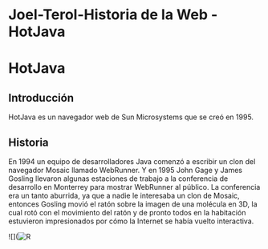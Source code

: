# Joel-Terol-Historia de la Web - HotJava

# HotJava

##  Introducción
HotJava es un navegador web de Sun Microsystems que se creó en 1995.

## Historia

En 1994 un equipo de desarrolladores Java comenzó a escribir un clon del navegador Mosaic llamado WebRunner. Y en 1995 John Gage y James Gosling llevaron algunas estaciones de trabajo a la conferencia de desarrollo en Monterrey para mostrar WebRunner al público. La conferencia era un tanto aburrida, ya que a nadie le interesaba un clon de Mosaic, entonces Gosling movió el ratón sobre la imagen de una molécula en 3D, la cual rotó con el movimiento del ratón y de pronto todos en la habitación estuvieron impresionados por cómo la Internet se había vuelto interactiva.
                                                      
![](![R](https://github.com/user-attachments/assets/b499fab7-61e2-4ec5-924c-62adbfbfa402)
